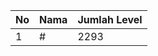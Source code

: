 | No | Nama            | Jumlah Level |
|----|-----------------|--------------|
| 1  | #    |    2293        |
